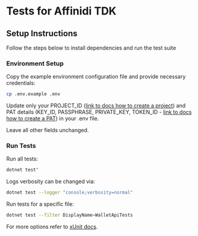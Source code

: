 # Tests for Affinidi TDK

## Setup Instructions

Follow the steps below to install dependencies and run the test suite

### Environment Setup

Copy the example environment configuration file and provide necessary credentials:

```bash
cp .env.example .env
```

Update only your PROJECT_ID ([link to docs how to create a project](https://docs.affinidi.com/docs/get-started/create-project/)) and PAT details (KEY_ID, PASSPHRASE, PRIVATE_KEY, TOKEN_ID - [link to docs how to create a PAT](https://docs.affinidi.com/dev-tools/affinidi-tdk/get-access-token/)) in your .env file.

Leave all other fields unchanged.

### Run Tests

Run all tests:

```bash
dotnet test"
```

Logs verbosity can be changed via:

```bash
dotnet test --logger "console;verbosity=normal"
```

Run tests for a specific file:

```bash
dotnet test --filter DisplayName~WalletApiTests
```

For more options refer to [xUnit docs](https://learn.microsoft.com/en-us/dotnet/core/testing/selective-unit-tests?pivots=xunit).
